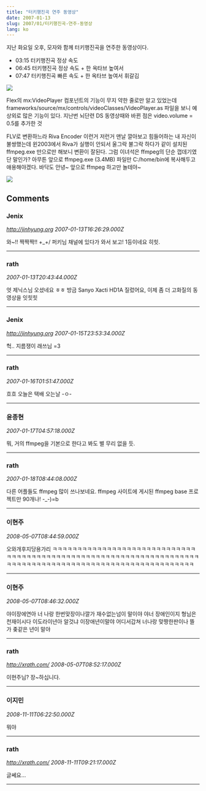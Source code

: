 ```yaml
---
title: "터키행진곡 연주 동영상"
date: 2007-01-13
slug: 2007/01/터키행진곡-연주-동영상
lang: ko
---
```


지난 화요일 오후, 모자와 함께 터키행진곡을 연주한 동영상이다.

- 03:15 터키행진곡 정상 속도 
- 06:45 터키행진곡 정상 속도 + 한 옥타브 높여서
- 07:47 터키행진곡 빠른 속도 + 한 옥타브 높여서 휘갈김

![](/img/rath_piano_070113.jpg)

Flex의 mx:VideoPlayer 컴포넌트의 기능이 무지 약한 줄로만 알고 있었는데 
frameworks/source/mx/controls/videoClasses/VideoPlayer.as 파일을 보니 
예상외로 많은 기능이 있다. 지난번 뇌단련 DS 동영상때와 바뀐 점은 
video.volume = 0.5를 추가한 것

FLV로 변환하느라 Riva Encoder 이런거 저런거 맨날 깔아보고 힘들어하는 내 자신이 불쌍했는데 
윈2003에서 Riva가 실행이 안되서 울그락 불그락 하다가 같이 설치된 ffmpeg.exe 만으로만 해보니 변환이 잘된다. 그럼 이녀석은 ffmpeg의 단순 껍데기였단 말인가? 
아무튼 앞으로 ffmpeg.exe (3.4MB) 파일만 C:/home/bin에 복사해두고 애용해야겠다.
바닥도 안녕~ 앞으로 ffmpeg 하고만 놀테야~ 

![](/img/ffmpeg_snapshot.jpg)

## Comments

### Jenix
*http://jinhyung.org*
*2007-01-13T16:26:29.000Z*

와~!! 짝짝짝!! +_+/
퍼키님 채널에 있다가 와서 보고! 1등이네요 히힛.

---

### rath
*2007-01-13T20:43:44.000Z*

엇 제닉스님 오셨네요 ㅎㅎ 
방금 Sanyo Xacti HD1A 질렀어요, 이제 좀 더 고화질의 동영상을 잇힛힛

---

### Jenix
*http://jinhyung.org*
*2007-01-15T23:53:34.000Z*

헉.. 지름쟁이 래쓰님 =3

---

### rath
*2007-01-16T01:51:47.000Z*

흐흐 오늘은 택배 오는날 -ㅇ-

---

### 윤종현
*2007-01-17T04:57:18.000Z*

뭐, 거의 ffmpeg을 기본으로 한다고 봐도 별 무리 없을 듯.

---

### rath
*2007-01-18T08:44:08.000Z*

다른 어플들도 ffmpeg 많이 쓰나보네요.
ffmpeg 사이트에 게시된 ffmpeg base 프로젝트만 90개나! -_-)=b

---

### 이현주
*2008-05-07T08:44:59.000Z*

오와개후지당용가리
ㅋㅋㅋㅋㅋㅋㅋㅋㅋㅋㅋㅋㅋㅋㅋㅋㅋㅋㅋㅋㅋㅋㅋㅋㅋㅋㅋㅋㅋㅋㅋㅋㅋㅋㅋㅋㅋㅋㅋㅋㅋㅋㅋㅋㅋㅋㅋㅋㅋㅋㅋㅋㅋㅋㅋㅋㅋㅋㅋㅋㅋㅋㅋㅋㅋㅋㅋㅋㅋㅋㅋㅋㅋㅋㅋㅋㅋㅋㅋㅋㅋㅋㅋㅋㅋㅋㅋㅋㅋㅋㅋㅋㅋㅋㅋㅋㅋㅋㅋㅋㅋㅋㅋㅋㅋㅋ

---

### 이현주
*2008-05-07T08:46:32.000Z*

야이장에연아 너 나랑 한번맞장이나깔가 재수없는넘이 말이야
 야너 장애인이지 형님은 천재이시다
 이도라이년아 알것냐 
이장애년이말야 어디서갑쳐 
너나랑 맞짱한판이나 뜰가 
좆같은 년이 말야

---

### rath
*http://xrath.com/*
*2008-05-07T08:52:17.000Z*

이현주님? 장~하십니다.

---

### 이지민
*2008-11-11T06:22:50.000Z*

뭐야

---

### rath
*http://xrath.com/*
*2008-11-11T09:21:17.000Z*

글쎄요...

---

